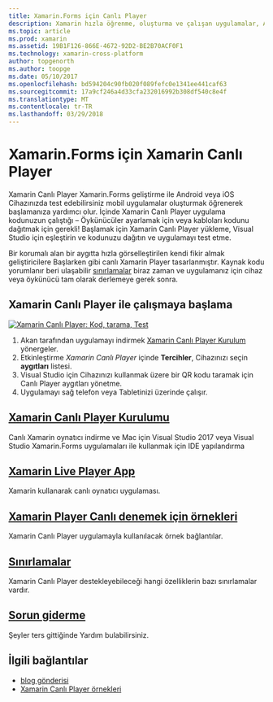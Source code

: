 ```yaml
---
title: Xamarin.Forms için Canlı Player
description: Xamarin hızla öğrenme, oluşturma ve çalışan uygulamalar, Android veya iOS Cihazınızda başlatın.
ms.topic: article
ms.prod: xamarin
ms.assetid: 19B1F126-866E-4672-92D2-BE2B70ACF0F1
ms.technology: xamarin-cross-platform
author: topgenorth
ms.author: toopge
ms.date: 05/10/2017
ms.openlocfilehash: bd594204c90fb020f089fefc0e1341ee441caf63
ms.sourcegitcommit: 17a9cf246a4d33cfa232016992b308df540c8e4f
ms.translationtype: MT
ms.contentlocale: tr-TR
ms.lasthandoff: 03/29/2018
---
```

# <a name="xamarin-live-player-for-xamarinforms"></a>Xamarin.Forms için Xamarin Canlı Player

Xamarin Canlı Player Xamarin.Forms geliştirme ile Android veya iOS Cihazınızda test edebilirsiniz mobil uygulamalar oluşturmak öğrenerek başlamanıza yardımcı olur. İçinde Xamarin Canlı Player uygulama kodunuzun çalıştığı – Öykünücüler ayarlamak için veya kabloları kodunu dağıtmak için gerekli! Başlamak için Xamarin Canlı Player yükleme, Visual Studio için eşleştirin ve kodunuzu dağıtın ve uygulamayı test etme. 

Bir korumalı alan bir aygıtta hızla görselleştirilen kendi fikir almak geliştiricilere Başlarken gibi canlı Xamarin Player tasarlanmıştır. Kaynak kodu yorumlanır beri ulaşabilir [sınırlamalar](limitations.md) biraz zaman ve uygulamanız için cihaz veya öykünücü tam olarak derlemeye gerek sonra.

## <a name="get-started-with-xamarin-live-player"></a>Xamarin Canlı Player ile çalışmaya başlama

[![Xamarin Canlı Player: Kod, tarama, Test](images/xamarin-live.png)](images/xamarin-live-sml.png#lightbox)

1. Akan tarafından uygulamayı indirmek [Xamarin Canlı Player Kurulum](install.md) yönergeler.
2. Etkinleştirme *Xamarin Canlı Player* içinde **Tercihler**, Cihazınızı seçin **aygıtları** listesi.
2. Visual Studio için Cihazınızı kullanmak üzere bir QR kodu taramak için Canlı Player aygıtları yönetme.
3. Uygulamayı sağ telefon veya Tabletinizi üzerinde çalışır.

## <a name="xamarin-live-player-setupinstallmd"></a>[Xamarin Canlı Player Kurulumu](install.md)

Canlı Xamarin oynatıcı indirme ve Mac için Visual Studio 2017 veya Visual Studio Xamarin.Forms uygulamaları ile kullanmak için IDE yapılandırma 

## <a name="xamarin-live-player-appplayermd"></a>[Xamarin Live Player App](player.md)

Xamarin kullanarak canlı oynatıcı uygulaması.

## <a name="samples-to-try-with-xamarin-live-playersamplesmd"></a>[Xamarin Player Canlı denemek için örnekleri](samples.md)

Xamarin Canlı Player uygulamayla kullanılacak örnek bağlantılar.

## <a name="limitationslimitationsmd"></a>[Sınırlamalar](limitations.md)

Xamarin Canlı Player destekleyebileceği hangi özelliklerin bazı sınırlamalar vardır.

## <a name="troubleshootingtroubleshootingmd"></a>[Sorun giderme](troubleshooting.md)

Şeyler ters gittiğinde Yardım bulabilirsiniz.


## <a name="related-links"></a>İlgili bağlantılar

- [blog gönderisi](https://blog.xamarin.com/live-player/)
- [Xamarin Canlı Player örnekleri](https://developer.xamarin.com/samples/xamarin-live-player/all/)
